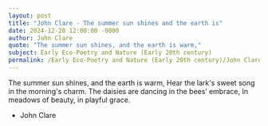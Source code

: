 ```yaml
---
layout: post
title: "John Clare - The summer sun shines and the earth is"
date: 2024-12-28 12:00:00 -0000
author: John Clare
quote: "The summer sun shines, and the earth is warm,"
subject: Early Eco-Poetry and Nature (Early 20th century)
permalink: /Early Eco-Poetry and Nature (Early 20th century)/John Clare/John Clare - The summer sun shines and the earth is
---
```


The summer sun shines, and the earth is warm,
Hear the lark's sweet song in the morning's charm.
The daisies are dancing in the bees’ embrace,
In meadows of beauty, in playful grace.

- John Clare

